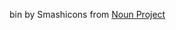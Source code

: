 bin by Smashicons from <a href="https://thenounproject.com/browse/icons/term/bin/" target="_blank" title="bin Icons">Noun Project</a>
